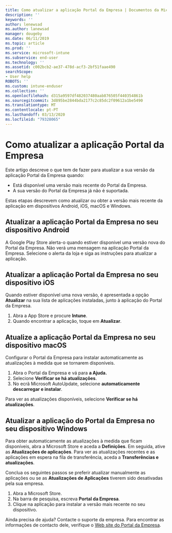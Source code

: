 ```yaml
---
title: Como atualizar a aplicação Portal da Empresa | Documentos da Microsoft
description: ''
keywords: ''
author: lenewsad
ms.author: lanewsad
manager: dougeby
ms.date: 06/11/2019
ms.topic: article
ms.prod: ''
ms.service: microsoft-intune
ms.subservice: end-user
ms.technology: ''
ms.assetid: c002bcb2-ae37-478d-acf3-2bf51faae490
searchScope:
- User help
ROBOTS: ''
ms.custom: intune-enduser
ms.collection: ''
ms.openlocfilehash: d315a9597df482037480aab876505f440354861b
ms.sourcegitcommit: 3d895be2844bda2177c2c85dc2f09612a1be5490
ms.translationtype: MT
ms.contentlocale: pt-PT
ms.lasthandoff: 03/13/2020
ms.locfileid: "79328065"
---
```

# <a name="how-to-update-the-company-portal-app"></a>Como atualizar a aplicação Portal da Empresa

Este artigo descreve o que tem de fazer para atualizar a sua versão da aplicação Portal da Empresa quando:  
* Está disponível uma versão mais recente do Portal da Empresa.
* A sua versão do Portal da Empresa já não é suportada.

Estas etapas descrevem como atualizar ou obter a versão mais recente da aplicação em dispositivos Android, iOS, macOS e Windows.    

## <a name="update-the-company-portal-app-on-your-android-device"></a>Atualizar a aplicação Portal da Empresa no seu dispositivo Android  

A Google Play Store alerta-o quando estiver disponível uma versão nova do Portal da Empresa. Não verá uma mensagem na aplicação Portal da Empresa. Selecione o alerta da loja e siga as instruções para atualizar a aplicação. 

## <a name="update-the-company-portal-app-on-your-ios-device"></a>Atualizar a aplicação Portal da Empresa no seu dispositivo iOS  

Quando estiver disponível uma nova versão, é apresentada a opção **Atualizar** na sua lista de aplicações instaladas, junto à aplicação do Portal da Empresa.  

1. Abra a App Store e procure **Intune**.  
2. Quando encontrar a aplicação, toque em **Atualizar**.  

## <a name="update-the-company-portal-app-on-your-macos-device"></a>Atualize a aplicação Portal da Empresa no seu dispositivo macOS

Configurar o Portal da Empresa para instalar automaticamente as atualizações à medida que se tornarem disponíveis. 

1. Abra o Portal da Empresa e vá para **a Ajuda.** 
2. Selecione **Verificar se há atualizações**. 
3. No ecrã Microsoft AutoUpdate, selecione **automaticamente descarregar e instalar**. 

Para ver as atualizações disponíveis, selecione **Verificar se há atualizações**.  

## <a name="update-the-company-portal-app-on-your-windows-device"></a>Atualizar a aplicação do Portal da Empresa no seu dispositivo Windows
Para obter automaticamente as atualizações à medida que ficam disponíveis, abra a Microsoft Store e aceda a **Definições**. Em seguida, ative as **Atualizações de aplicações**. Para ver as atualizações recentes e as aplicações em espera na fila de transferência, aceda a **Transferências e atualizações**.  

Conclua os seguintes passos se preferir atualizar manualmente as aplicações ou se as **Atualizações de Aplicações** tiverem sido desativadas pela sua empresa.  
1. Abra a Microsoft Store.
2. Na barra de pesquisa, escreva **Portal da Empresa**.
3. Clique na aplicação para instalar a versão mais recente no seu dispositivo. 


Ainda precisa de ajuda? Contacte o suporte da empresa. Para encontrar as informações de contacto dele, verifique o [Web site do Portal da Empresa](https://go.microsoft.com/fwlink/?linkid=2010980).
